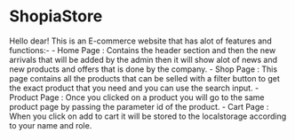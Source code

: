 # ShopiaStore
Hello dear!
This is an E-commerce website that has alot of features and functions:-
      - Home Page : Contains the header section and then the new arrivals that will be added by the admin then it will show alot of news and 
      new products and offers that is done by the company.
      - Shop Page : This page contains all the products that can be selled with a filter button to get the exact product that you need and you
      can use the search input.
      - Product Page : Once you clicked on a product you will go to the same product page by passing the parameter id of the product.
      - Cart Page : When you click on add to cart it will be stored to the localstorage according to your name and role.
      
